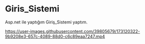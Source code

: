 # Giris_Sistemi
Asp.net ile yaptığım Giriş_Sistemi yaptım.



https://user-images.githubusercontent.com/39805679/173120322-9b9208e3-657c-4089-88d0-c6c89eaa7247.mp4

